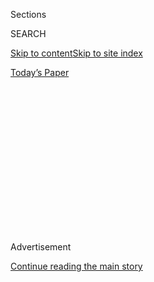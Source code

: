 <div id="app">

<div>

<div>

<div>

<div class="NYTAppHideMasthead css-1q2w90k e1suatyy0">

<div class="section css-ui9rw0 e1suatyy2">

<div class="css-eph4ug er09x8g0">

<div class="css-6n7j50">

</div>

<span class="css-1dv1kvn">Sections</span>

<div class="css-10488qs">

<span class="css-1dv1kvn">SEARCH</span>

</div>

[Skip to content](#site-content)[Skip to site
index](#site-index)

</div>

<div class="css-10698na e1huz5gh0">

</div>

</div>

<div id="masthead-bar-one" class="section hasLinks css-15hmgas e1csuq9d3">

<div class="css-uqyvli e1csuq9d0">

</div>

<div class="css-1uqjmks e1csuq9d1">

</div>

<div class="css-9e9ivx">

[](https://myaccount.nytimes3xbfgragh.onion/auth/login?response_type=cookie&client_id=vi)

</div>

<div class="css-1bvtpon e1csuq9d2">

[Today’s
Paper](https://www.nytimes3xbfgragh.onion/section/todayspaper)

</div>

</div>

</div>

</div>

<div data-aria-hidden="false">

<div id="site-content" data-role="main">

<div>

<div class="css-1aor85t" style="opacity:0.000000001;z-index:-1;visibility:hidden">

<div class="css-1hqnpie">

<div class="css-epjblv">

<span class="css-17xtcya">[Opinion](/section/opinion)</span><span class="css-x15j1o">|</span><span class="css-fwqvlz">The
Ghost of Woodrow
Wilson</span>

</div>

<div class="css-k008qs">

<div class="css-1iwv8en">

<span class="css-18z7m18"></span>

<div>

</div>

</div>

<span class="css-1n6z4y">https://nyti.ms/2BQoCrK</span>

<div class="css-1705lsu">

<div class="css-4xjgmj">

<div class="css-4skfbu" data-role="toolbar" data-aria-label="Social Media Share buttons, Save button, and Comments Panel with current comment count" data-testid="share-tools">

  - 
  - 
  - 
  - 
    
    <div class="css-6n7j50">
    
    </div>

  - 
  - 

</div>

</div>

</div>

</div>

</div>

</div>

<div id="NYT_TOP_BANNER_REGION" class="css-13pd83m">

</div>

<div id="top-wrapper" class="css-1sy8kpn">

<div id="top-slug" class="css-l9onyx">

Advertisement

</div>

[Continue reading the main
story](#after-top)

<div class="ad top-wrapper" style="text-align:center;height:100%;display:block;min-height:250px">

<div id="top" class="place-ad" data-position="top" data-size-key="top">

</div>

</div>

<div id="after-top">

</div>

</div>

<div>

<div class="css-v5btjw etb61u70">

<div class="css-v05ibm etb61u71">

[Opinion](/section/opinion)

</div>

</div>

<div id="sponsor-wrapper" class="css-1hyfx7x">

<div id="sponsor-slug" class="css-19vbshk">

Supported by

</div>

[Continue reading the main
story](#after-sponsor)

<div id="sponsor" class="ad sponsor-wrapper" style="text-align:center;height:100%;display:block">

</div>

<div id="after-sponsor">

</div>

</div>

<div class="css-186x18t">

</div>

<div class="css-1vkm6nb ehdk2mb0">

# The Ghost of Woodrow Wilson

</div>

The debts our institutions owe to the problematic past can’t just be
canceled.

<div class="css-18e8msd">

<div class="css-vp77d3 epjyd6m0">

<div class="css-1p10dcb ey68jwv0" data-aria-hidden="true">

[![Ross
Douthat](https://static01.graylady3jvrrxbe.onion/images/2018/04/03/opinion/ross-douthat/ross-douthat-thumbLarge.png
"Ross Douthat")](https://www.nytimes3xbfgragh.onion/by/ross-douthat)

</div>

<div class="css-1baulvz">

By [<span class="css-1baulvz last-byline" itemprop="name">Ross
Douthat</span>](https://www.nytimes3xbfgragh.onion/by/ross-douthat)

<div class="css-8atqhb">

Opinion Columnist

</div>

</div>

</div>

  - June 30,
    2020

  - 
    
    <div class="css-4xjgmj">
    
    <div class="css-d8bdto" data-role="toolbar" data-aria-label="Social Media Share buttons, Save button, and Comments Panel with current comment count" data-testid="share-tools">
    
      - 
      - 
      - 
      - 
        
        <div class="css-6n7j50">
        
        </div>
    
      - 
      - 
    
    </div>
    
    </div>

</div>

<div class="css-79elbk" data-testid="photoviewer-wrapper">

<div class="css-z3e15g" data-testid="photoviewer-wrapper-hidden">

</div>

<div class="css-1a48zt4 ehw59r15" data-testid="photoviewer-children">

![<span class="css-16f3y1r e13ogyst0" data-aria-hidden="true">The
Woodrow Wilson School of Public and International Affairs at Princeton
University in
2015.</span><span class="css-cnj6d5 e1z0qqy90" itemprop="copyrightHolder"><span class="css-1ly73wi e1tej78p0">Credit...</span><span><span>Mark
Makela for The New York
Times</span></span></span>](https://static01.graylady3jvrrxbe.onion/images/2020/06/30/opinion/30douthat1/merlin_101852905_2d80c0b6-6e03-4382-9a5d-64dfd5ce6fbc-articleLarge.jpg?quality=75&auto=webp&disable=upscale)

</div>

</div>

</div>

<div class="section meteredContent css-1r7ky0e" name="articleBody" itemprop="articleBody">

<div class="css-1fanzo5 StoryBodyCompanionColumn">

<div class="css-53u6y8">

When it comes to hating Woodrow Wilson, I was an early adopter. Raised
with the bland liberal history that hailed the 28th president as a
visionary for championing the League of Nations, I picked up in college
what was then a contrarian, mostly right-wing perspective — that many of
Wilson’s legacies were disastrous, including an imperial understanding
of the presidency that’s deformed our constitutional structure ever
since, the messianic style in American foreign policy that gave us
Vietnam and Iraq, and a solidification of Jim Crow under a
scientific-racist guise.

Now his racism has finally prompted Princeton University, which once had
Wilson as its president, to remove his name from its prominent school of
public and international affairs. This move was made under pressure from
left-wing activists, but it also answered conservatives who had invoked
Wilson’s name to suggest that progressive racists might be unjustly
spared from cancellation.

For this Wilson-despiser, his fall was a clarifying moment. I expected
to be at least a little pleased and justified when the name was gone.
Instead, the decision just seemed fundamentally dishonest, a case study
in what goes wrong when iconoclasm moves beyond Confederates to
encompass the wider American inheritance.

Our civil religion, back when it had more true believers, sometimes
[treated departed presidents like
saints](https://en.wikipedia.org/wiki/The_Apotheosis_of_Washington). But
our monuments and honorifics exist primarily to honor deeds, not to
issue canonizations — to express gratitude for some specific act, to
acknowledge some specific debt, to trace a line back to some worthwhile
inheritance.

</div>

</div>

<div class="css-1fanzo5 StoryBodyCompanionColumn">

<div class="css-53u6y8">

Thus when you enter their Washington, D.C., memorials, you’ll see Thomas
Jefferson honored as the man who expressed the founding’s highest ideals
and Abraham Lincoln as the president who made good on their promise.
That the first was a hypocrite slave owner and the second a pragmatist
who had to be pushed into liberating the slaves is certainly relevant to
our assessment of their characters. But they remain the author of the
Declaration of Independence and the savior of the union, and you can’t
embrace either legacy, the union or “we hold these truths …” without
acknowledging that these gifts came down through them.

To repudiate an honor or dismantle a memorial, then, makes moral sense
only if you intend to repudiate the specific deeds that it memorializes.
In the case of Confederate monuments, that’s exactly what we should want
to do. Their objective purpose was to valorize a cause that we are
grateful met defeat, there is no debt we owe J.E.B. Stuart or Nathan
Bedford Forrest that needs to be remembered, and if they are put away we
will become more morally consistent, not less, in how we think about
that chapter in our past.

</div>

</div>

<div>

</div>

<div class="css-1fanzo5 StoryBodyCompanionColumn">

<div class="css-53u6y8">

But just as Jefferson’s memorial wasn’t built to celebrate his
slaveholding, the Woodrow Wilson School of Public and International
Affairs wasn’t named for Wilson to honor him for being a segregationist.
It was named for him because he helped create precisely the institutions
that the school exists to staff — our domestic administrative state and
our global foreign policy apparatus — and because he was the
presidential progenitor of the idealistic, interventionist worldview
that has animated that foreign policy community ever since.

Which means, in turn, that the school will remain *his* school, whatever
name gets slapped upon it, so long as it pursues the projects of
enlightened progressive administration and global superpowerdom.
Obviously there are people, right and left, who would prefer that one or
both of those projects be abandoned. But they aren’t likely to be
running the renamed school. Instead, it will continue to be run by
21st-century Wilsonians — who will now act as if their worldview sprang
from nowhere, that its progenitor did not exist, effectively repudiating
their benefactor while accepting his inheritance.

</div>

</div>

<div class="css-1fanzo5 StoryBodyCompanionColumn">

<div class="css-53u6y8">

Or consider a different example, one raised by puckish conservatives in
the last few weeks: The case of Yale University, named for a
17th-century merchant, official and dealer in slaves named Elihu Yale.
What is honored and memorialized in the school’s name (and this is true
of many schools) is exactly one deed from Yale’s often wicked and
dishonest life — the donation of his money to the young college. The
name “Yale” doesn’t honor old Elihu’s slaving; it simply pays the
school’s debt to him, acknowledging that Yale owes part of its very
existence to a rich man’s desire to see ill-gotten money put to better
use.

Now some might suggest that Yale’s existence is *not* in fact a good
thing, and that honoring the man whose money helped establish it is
therefore a mistake. But if Yale is bad in this profound sense, then
renaming the school won’t magically make it good; it will remain the
same bad place, continue taking money from today’s Elihu Yales (how much
money touched by slave labor in China fills Yale’s coffers even now?),
and all it will have done is added self-righteous amnesia and historical
ingratitude to its list of sins.

Or consider a case with wider application — the monuments to Christopher
Columbus, like the one removed from a small park in my hometown, New
Haven, Conn., just last week. These statues acknowledge the general debt
that the New World’s colonists, settlers and immigrants owe to the man
who connected Europe and the Americas, along with (in most cases) the
specific desire of Italian-American immigrants to acknowledge and lay
claim to an Italian explorer. And just as Yale’s debt to Elihu exists so
long as anyone believes that Yale is good and worth preserving, the
American debt to Columbus’s audacity exists so long as we are grateful
to have had ancestors who crossed the seas to settle here —
notwithstanding his cruelty in governing Hispaniola or any other crime.

Again, as in the previous examples, you can believe that gratitude of
any sort is the wrong emotion to feel for 1492; you can believe that the
settlement of the Americas was a purely wicked project whose fruits
should be redistributed and whose legacy abjured. This belief is
consistent with taking down the statues of Columbus; indeed it’s
consistent with smashing them.

But unless the endgame of New Haven’s removal of Columbus is the
expropriation of white property (Yale’s property, I suppose, especially)
and its redistribution to the Pequots and Mohegans, then a consistent
rejection of Columbus’s legacy isn’t what my city is embracing. Instead,
it’s just doing the same thing as Princeton: keeping the inheritance,
but repudiating the benefactor. Keeping the gains, but making a big show
of pronouncing them ill gotten.

If this dance eventually falters, and the true radicals take over, maybe
I will regret being too critical of its hypocrisies. (The Committee for
the De-settling of the Americas can wave this column in my face when
they come to expropriate my house.) But that possibility is one reason
not to accentuate historical ingratitude so glaringly, lest the people
who really pine for some genuine Year Zero take you up on the implied
offer.

Meanwhile, for now the ingratitude is being presented as a clear moral
advance, and it is not. To enjoy an inheritance that comes from flawed
men by pretending that it comes from nowhere, through nobody, is a
betrayal of memory, not its rectification — an act of self-righteousness
that may not bring the revolution, but does make our ruling class that
much less fit to rule.

</div>

</div>

<div>

</div>

<div class="css-1fanzo5 StoryBodyCompanionColumn">

<div class="css-53u6y8">

*The Times is committed to publishing* [*a diversity of
letters*](https://www.nytimes3xbfgragh.onion/2019/01/31/opinion/letters/letters-to-editor-new-york-times-women.html)
*to the editor. We’d like to hear what you think about this or any of
our articles. Here are some*
[*tips*](https://help.nytimes3xbfgragh.onion/hc/en-us/articles/115014925288-How-to-submit-a-letter-to-the-editor)*.
And here’s our email:*
[*letters@NYTimes.com*](mailto:letters@NYTimes.com)*.*

*Follow The New York Times Opinion section on*
[*Facebook*](https://www.facebookcorewwwi.onion/nytopinion)*,* [*Twitter
(@NYTOpinion)*](http://twitter.com/NYTOpinion) *and*
[*Instagram*](https://www.instagram.com/nytopinion/)*, join the Facebook
political discussion group,* [*Voting While
Female*](https://www.facebookcorewwwi.onion/groups/votingwhilefemale/)*.*

</div>

</div>

</div>

<div>

</div>

<div>

</div>

<div>

</div>

<div>

<div id="bottom-wrapper" class="css-1ede5it">

<div id="bottom-slug" class="css-l9onyx">

Advertisement

</div>

[Continue reading the main
story](#after-bottom)

<div id="bottom" class="ad bottom-wrapper" style="text-align:center;height:100%;display:block;min-height:90px">

</div>

<div id="after-bottom">

</div>

</div>

</div>

</div>

</div>

## Site Index

<div>

</div>

## Site Information Navigation

  - [© <span>2020</span> <span>The New York Times
    Company</span>](https://help.nytimes3xbfgragh.onion/hc/en-us/articles/115014792127-Copyright-notice)

<!-- end list -->

  - [NYTCo](https://www.nytco.com/)
  - [Contact
    Us](https://help.nytimes3xbfgragh.onion/hc/en-us/articles/115015385887-Contact-Us)
  - [Work with us](https://www.nytco.com/careers/)
  - [Advertise](https://nytmediakit.com/)
  - [T Brand Studio](http://www.tbrandstudio.com/)
  - [Your Ad
    Choices](https://www.nytimes3xbfgragh.onion/privacy/cookie-policy#how-do-i-manage-trackers)
  - [Privacy](https://www.nytimes3xbfgragh.onion/privacy)
  - [Terms of
    Service](https://help.nytimes3xbfgragh.onion/hc/en-us/articles/115014893428-Terms-of-service)
  - [Terms of
    Sale](https://help.nytimes3xbfgragh.onion/hc/en-us/articles/115014893968-Terms-of-sale)
  - [Site
    Map](https://spiderbites.nytimes3xbfgragh.onion)
  - [Help](https://help.nytimes3xbfgragh.onion/hc/en-us)
  - [Subscriptions](https://www.nytimes3xbfgragh.onion/subscription?campaignId=37WXW)

</div>

</div>

</div>

</div>
